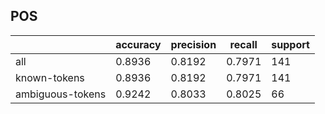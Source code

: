 
## POS

|                  | accuracy | precision | recall | support |
|------------------|----------|-----------|--------|---------|
| all              | 0.8936   | 0.8192    | 0.7971 | 141     |
| known-tokens     | 0.8936   | 0.8192    | 0.7971 | 141     |
| ambiguous-tokens | 0.9242   | 0.8033    | 0.8025 | 66      |

